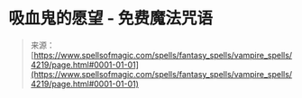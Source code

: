 <!--yml

category: 未分类

date: 2024-06-12 18:37:55

-->

# 吸血鬼的愿望 - 免费魔法咒语

> 来源：[https://www.spellsofmagic.com/spells/fantasy_spells/vampire_spells/4219/page.html#0001-01-01](https://www.spellsofmagic.com/spells/fantasy_spells/vampire_spells/4219/page.html#0001-01-01)
